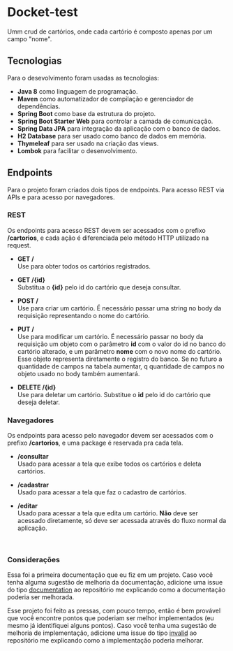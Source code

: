 # Docket-test

Umm crud de cartórios, onde cada cartório é composto apenas por um campo "nome".

## Tecnologias

Para o desevolvimento foram usadas as tecnologias:

 - **Java 8** como linguagem de programação.
 - **Maven** como automatizador de compilação e gerenciador de dependências.
 - **Spring Boot** como base da estrutura do projeto.
 - **Spring Boot Starter Web** para controlar a camada de comunicação.
 - **Spring Data JPA** para integração da aplicação com o banco de dados.
 - **H2 Database** para ser usado como banco de dados em memória.
 - **Thymeleaf** para ser usado na criação das views.
 - **Lombok** para facilitar o desenvolvimento.

## Endpoints

Para o projeto foram criados dois tipos de endpoints. Para acesso REST via APIs e para acesso por navegadores.

### REST

Os endpoints para acesso REST devem ser acessados com o prefixo **/cartorios**, e cada ação é diferenciada pelo método HTTP utilizado na request.

 - **GET /** <br> Use para obter todos os cartórios registrados.

 - **GET  /{id}** <br> Substitua o **{id}** pelo id do cartório que deseja consultar.

 - **POST /** <br> Use para criar um cartório. É necessário passar uma string no body da requisição representando o nome do cartório.

 - **PUT /** <br> Use para modificar um cartório. É necessário passar no body da requisição um objeto com o parâmetro **id** com o valor do id no banco do cartório alterado, e um parâmetro **nome** com o novo nome do cartório. Esse objeto representa diretamente o registro do banco. Se no futuro a quantidade de campos na tabela aumentar, q quantidade de campos no objeto usado no body também aumentará.

 - **DELETE /{id}** <br> Use para deletar um cartório. Substitue o **id** pelo id do cartório que deseja deletar.

### Navegadores

Os endpoints para acesso pelo navegador devem ser acessados com o prefixo **/cartorios**, e uma package é reservada pra cada tela.

 - **/consultar** <br> Usado para acessar a tela que exibe todos os cartórios e deleta cartórios.

 - **/cadastrar** <br> Usado para acessar a tela que faz o cadastro de cartórios.

 - **/editar** <br> Usado para acessar a tela que edita um cartório. **Não** deve ser acessado diretamente, só deve ser acessada através do fluxo normal da aplicação.
<br>

### Considerações

Essa foi a primeira documentação que eu fiz em um projeto. Caso você tenha alguma sugestão de melhoria da documentação, adicione uma issue do tipo [documentation](https://github.com/DanielHGimenez/docket-teste/labels/documentation) ao repositório me explicando como a documentação poderia ser melhorada. 

Esse projeto foi feito as pressas, com pouco tempo, então é bem provável que você encontre pontos que poderiam ser melhor implementados (eu mesmo já identifiquei alguns pontos). Caso você tenha uma sugestão de melhoria de implementação, adicione uma issue do tipo [invalid](https://github.com/DanielHGimenez/docket-teste/labels/invalid) ao repositório me explicando como a implementação poderia melhorar.
